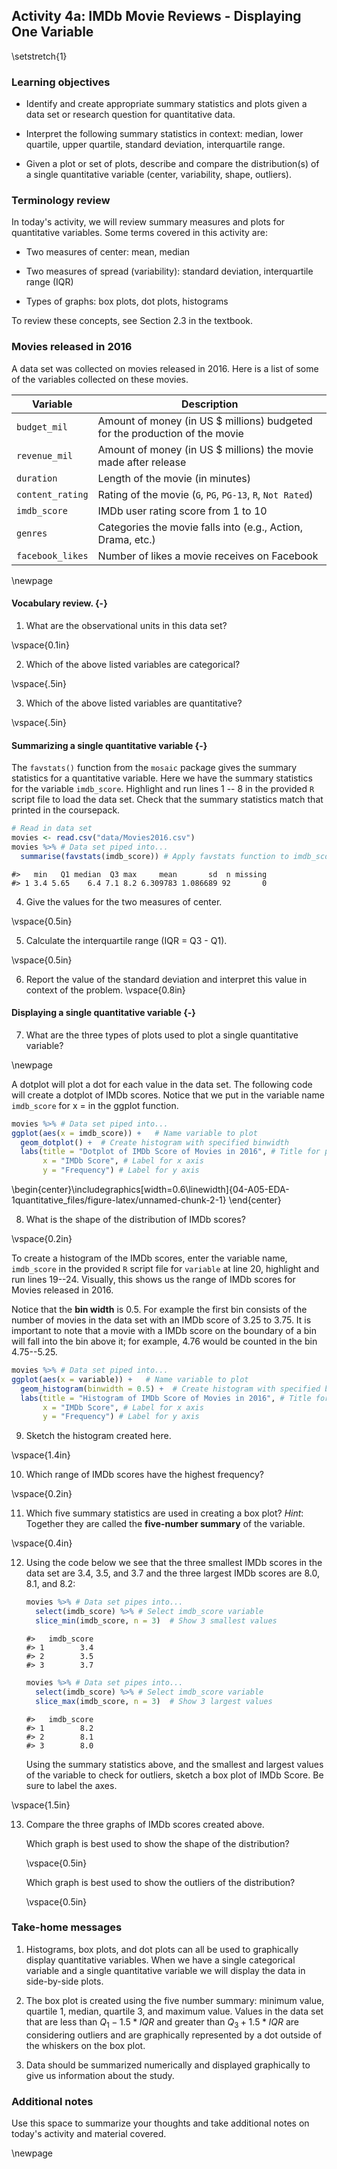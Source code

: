 ## Activity 4a:  IMDb Movie Reviews - Displaying One Variable

\setstretch{1}

### Learning objectives

* Identify and create appropriate summary statistics and plots
  given a data set or research question for quantitative data.

* Interpret the following summary statistics in context:
  median, lower quartile, upper quartile,
  standard deviation, interquartile range.

* Given a plot or set of plots, describe and compare the distribution(s)
  of a single quantitative variable
  (center, variability, shape, outliers).

### Terminology review

In today's activity, we will review summary measures and plots for quantitative variables.  Some terms covered in this activity are:

* Two measures of center: mean, median

* Two measures of spread (variability): standard deviation, interquartile range (IQR)

* Types of graphs: box plots, dot plots, histograms

To review these concepts, see Section 2.3 in the textbook.

### Movies released in 2016

A data set was collected on movies released in 2016.  Here is a list of some of the variables collected on these movies.

| **Variable** 	| **Description** |
|----	|-------------	|
| `budget_mil` | Amount of money (in US $ millions) budgeted for the production of the movie |
| `revenue_mil` | Amount of money (in US $ millions) the movie made after release|
| `duration` | Length of the movie (in minutes)|
| `content_rating` | Rating of the movie (`G`, `PG`, `PG-13`, `R`, `Not Rated`)|
| `imdb_score` | IMDb user rating score from 1 to 10 |
| `genres` | Categories the movie falls into (e.g., Action, Drama, etc.) |
| `facebook_likes` | Number of likes a movie receives on Facebook |

\newpage

#### Vocabulary review. {-}

1. What are the observational units in this data set?

\vspace{0.1in}

2. Which of the above listed variables are categorical?

\vspace{.5in}

3. Which of the above listed variables are quantitative?

\vspace{.5in}

#### Summarizing a single quantitative variable {-}

The `favstats()` function from the `mosaic` package gives the summary statistics for a quantitative variable. Here we have the summary statistics for the variable `imdb_score`.  Highlight and run lines 1 -- 8 in the provided `R` script file to load the data set.  Check that the summary statistics match that printed in the coursepack.


```r
# Read in data set
movies <- read.csv("data/Movies2016.csv") 
movies %>% # Data set piped into...
  summarise(favstats(imdb_score)) # Apply favstats function to imdb_score
```

```
#>   min   Q1 median  Q3 max     mean       sd  n missing
#> 1 3.4 5.65    6.4 7.1 8.2 6.309783 1.086689 92       0
```

4. Give the values for the two measures of center.

\vspace{0.5in}

5. Calculate the interquartile range (IQR = Q3 - Q1).

\vspace{0.5in}

6. Report the value of the standard deviation and interpret this value in context of the problem.
\vspace{0.8in}

#### Displaying a single quantitative variable {-}


7. What are the three types of plots used to plot a single quantitative variable?

\newpage

A dotplot will plot a dot for each value in the data set.  The following code will create a dotplot of IMDb scores.  Notice that we put in the variable name `imdb_score` for x = in the ggplot function.


```r
movies %>% # Data set piped into...
ggplot(aes(x = imdb_score)) +   # Name variable to plot
  geom_dotplot() +  # Create histogram with specified binwidth
  labs(title = "Dotplot of IMDb Score of Movies in 2016", # Title for plot
       x = "IMDb Score", # Label for x axis
       y = "Frequency") # Label for y axis
```



\begin{center}\includegraphics[width=0.6\linewidth]{04-A05-EDA-1quantitative_files/figure-latex/unnamed-chunk-2-1} \end{center}

8. What is the shape of the distribution of IMDb scores?

\vspace{0.2in}

To create a histogram of the IMDb scores, enter the variable name, `imdb_score` in the provided `R` script file for `variable` at line 20, highlight and run lines 19--24.  Visually, this shows us the range of IMDb scores for Movies released in 2016.

Notice that the **bin width** is 0.5.  For example the first bin consists of the number of movies in the data set with an IMDb score of 3.25 to 3.75.  It is important to note that a movie with a IMDb score on the boundary of a bin will fall into the bin above it; for example, 4.76 would be counted in the bin 4.75--5.25.  


```r
movies %>% # Data set piped into...
ggplot(aes(x = variable)) +   # Name variable to plot
  geom_histogram(binwidth = 0.5) +  # Create histogram with specified binwidth
  labs(title = "Histogram of IMDb Score of Movies in 2016", # Title for plot
       x = "IMDb Score", # Label for x axis
       y = "Frequency") # Label for y axis
```

9. Sketch the histogram created here.

\vspace{1.4in}

10. Which range of IMDb scores have the highest frequency?

\vspace{0.2in}


11. Which five summary statistics are used in creating a box plot? *Hint*: Together they are called the **five-number summary** of the variable.

\vspace{0.4in}

12. Using the code below we see that the three smallest IMDb scores in the data set are 3.4, 3.5, and 3.7 and the three largest IMDb scores are 8.0, 8.1, and 8.2:  

    
    ```r
    movies %>% # Data set pipes into...
      select(imdb_score) %>% # Select imdb_score variable
      slice_min(imdb_score, n = 3)  # Show 3 smallest values
    ```
    
    ```
    #>   imdb_score
    #> 1        3.4
    #> 2        3.5
    #> 3        3.7
    ```

    
    ```r
    movies %>% # Data set pipes into...
      select(imdb_score) %>% # Select imdb_score variable
      slice_max(imdb_score, n = 3)  # Show 3 largest values
    ```
    
    ```
    #>   imdb_score
    #> 1        8.2
    #> 2        8.1
    #> 3        8.0
    ```

    Using the summary statistics above, and the smallest and largest values of the variable to check for outliers, sketch a box plot of IMDb Score.  Be sure to label the axes.

\vspace{1.5in}

13. Compare the three graphs of IMDb scores created above.

    Which graph is best used to show the shape of the distribution?
    
    \vspace{0.5in}
    
    Which graph is best used to show the outliers of the distribution?
    
    \vspace{0.5in}

### Take-home messages

1.	Histograms, box plots, and dot plots can all be used to graphically display quantitative variables.  When we have a single categorical variable and a single quantitative variable we will display the data in side-by-side plots.

2.  The box plot is created using the five number summary: minimum value, quartile 1, median, quartile 3, and maximum value.  Values in the data set that are less than $Q_1 - 1.5*IQR$ and greater than $Q_3 + 1.5*IQR$ are considering outliers and are graphically represented by a dot outside of the whiskers on the box plot.

3.  Data should be summarized numerically and displayed graphically to give us information about the study.


### Additional notes

Use this space to summarize your thoughts and take additional notes on today's activity and material covered.

\newpage

